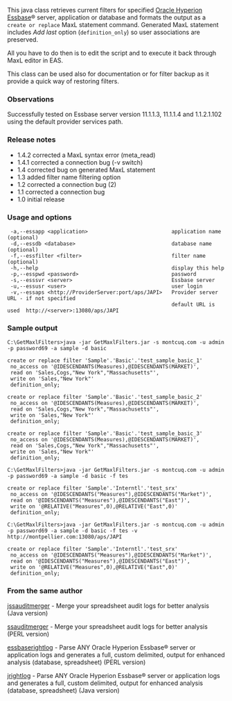 This java class retrieves current filters for specified [Oracle Hyperion Essbase](http://www.oracle.com/us/solutions/ent-performance-bi/business-intelligence/essbase/index.html)® server, application or database and formats the output as a `create or replace` MaxL statement command.
Generated MaxL statement includes _Add last_ option (`definition_only`) so user associations are preserved.

All you have to do then is to edit the script and to execute it back through MaxL editor in EAS.

This class can be used also for documentation or for filter backup as it provide a quick way of restoring filters.

### Observations ###

Successfully tested on Essbase server version 11.1.1.3, 11.1.1.4 and 1.1.2.1.102 using the default provider services path.


### Release notes ###

  * 1.4.2 corrected a MaxL syntax error (meta\_read)
  * 1.4.1 corrected a connection bug (-v switch)
  * 1.4   corrected bug on generated MaxL statement
  * 1.3   added filter name filtering option
  * 1.2   corrected a connection bug (2)
  * 1.1   corrected a connection bug
  * 1.0   initial release

### Usage and options ###
```
 -a,--essapp <application>                           application name (optional)
 -d,--essdb <database>                               database name (optional)
 -f,--essfilter <filter>                             filter name (optional)
 -h,--help                                           display this help
 -p,--esspwd <password>                              password
 -s,--esssvr <server>                                Essbase server
 -u,--essusr <user>                                  user login
 -v,--essaps <http://ProviderServer:port/aps/JAPI>   Provider server URL - if not specified
                                                     default URL is used  http://<server>:13080/aps/JAPI
```

### Sample output ###
```
C:\GetMaxlFilters>java -jar GetMaxlFilters.jar -s montcuq.com -u admin -p password69 -a sample -d basic

create or replace filter 'Sample'.'Basic'.'test_sample_basic_1'
 no_access on '@IDESCENDANTS(Measures),@IDESCENDANTS(MARKET)',
 read on 'Sales,Cogs,"New York","Massachusetts"',
 write on 'Sales,"New York"'
 definition_only;

create or replace filter 'Sample'.'Basic'.'test_sample_basic_2'
 no_access on '@IDESCENDANTS(Measures),@IDESCENDANTS(MARKET)',
 read on 'Sales,Cogs,"New York","Massachusetts"',
 write on 'Sales,"New York"'
 definition_only;

create or replace filter 'Sample'.'Basic'.'test_sample_basic_3'
 no_access on '@IDESCENDANTS(Measures),@IDESCENDANTS(MARKET)',
 read on 'Sales,Cogs,"New York","Massachusetts"',
 write on 'Sales,"New York"'
 definition_only;
```

```
C:\GetMaxlFilters>java -jar GetMaxlFilters.jar -s montcuq.com -u admin -p password69 -a sample -d basic -f tes

create or replace filter 'Sample'.'Interntl'.'test_srx'
 no_access on '@IDESCENDANTS("Measures"),@IDESCENDANTS("Market")',
 read on '@IDESCENDANTS("Measures"),@IDESCENDANTS("East")',
 write on '@RELATIVE("Measures",0),@RELATIVE("East",0)'
 definition_only;
```

```
C:\GetMaxlFilters>java -jar GetMaxlFilters.jar -s montcuq.com -u admin -p password69 -a sample -d basic -f tes -v http://montpellier.com:13080/aps/JAPI

create or replace filter 'Sample'.'Interntl'.'test_srx'
 no_access on '@IDESCENDANTS("Measures"),@IDESCENDANTS("Market")',
 read on '@IDESCENDANTS("Measures"),@IDESCENDANTS("East")',
 write on '@RELATIVE("Measures",0),@RELATIVE("East",0)'
 definition_only;
```

### From the same author ###

[jssauditmerger](http://code.google.com/p/jssauditmerger/) - Merge your spreadsheet audit logs for better analysis (Java version)

[ssauditmerger](http://code.google.com/p/ssauditmerger/) - Merge your spreadsheet audit logs for better analysis (PERL version)

[essbaserightlog](http://code.google.com/p/essbaserightlog/) - Parse ANY Oracle Hyperion Essbase® server or application logs and generates a full, custom delimited, output for enhanced analysis (database, spreadsheet) (PERL version)

[jrightlog](http://code.google.com/p/jrightlog/) - Parse ANY Oracle Hyperion Essbase® server or application logs and generates a full, custom delimited, output for enhanced analysis (database, spreadsheet) (Java version)